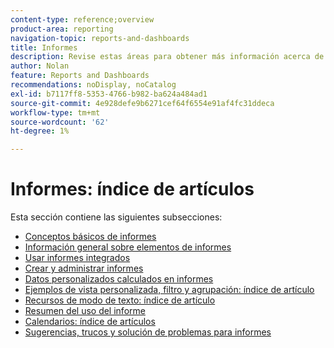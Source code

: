 ```yaml
---
content-type: reference;overview
product-area: reporting
navigation-topic: reports-and-dashboards
title: Informes
description: Revise estas áreas para obtener más información acerca de los informes en Adobe Workfront.
author: Nolan
feature: Reports and Dashboards
recommendations: noDisplay, noCatalog
exl-id: b7117ff8-5353-4766-b982-ba624a484ad1
source-git-commit: 4e928defe9b6271cef64f6554e91af4fc31ddeca
workflow-type: tm+mt
source-wordcount: '62'
ht-degree: 1%

---
```


# Informes: índice de artículos

<!-- Audited: 1/2024 -->

Esta sección contiene las siguientes subsecciones:

* [Conceptos básicos de informes](../../reports-and-dashboards/reports/reporting/reporting-basics.md)
* [Información general sobre elementos de informes](../../reports-and-dashboards/reports/reporting-elements/reporting-elements-overview.md)
* [Usar informes integrados](../../reports-and-dashboards/reports/using-built-in-reports/use-built-in-reports.md)
* [Crear y administrar informes](../../reports-and-dashboards/reports/creating-and-managing-reports/create-manage-reports.md)
* [Datos personalizados calculados en informes](../../reports-and-dashboards/reports/calc-cstm-data-reports/calculated-custom-data-reports.md)
* [Ejemplos de vista personalizada, filtro y agrupación: índice de artículo](../../reports-and-dashboards/reports/custom-view-filter-grouping-samples/custom-view-filter-grouping-samples.md)
* [Recursos de modo de texto: índice de artículo](../../reports-and-dashboards/reports/text-mode/text-mode-resources.md)
* [Resumen del uso del informe](../../reports-and-dashboards/reports/report-usage/report-usage-overview.md)
* [Calendarios: índice de artículos](../../reports-and-dashboards/reports/calendars/calendars.md)
* [Sugerencias, trucos y solución de problemas para informes](../../reports-and-dashboards/reports/tips-tricks-and-troubleshooting/tips-troubleshooting-reports.md)
